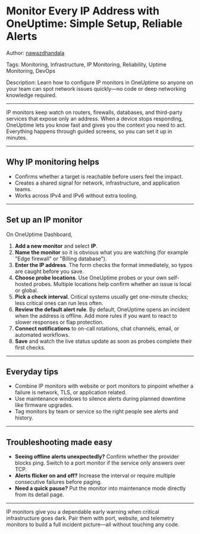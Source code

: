 # Monitor Every IP Address with OneUptime: Simple Setup, Reliable Alerts

Author: [nawazdhandala](https://www.github.com/nawazdhandala)

Tags: Monitoring, Infrastructure, IP Monitoring, Reliability, Uptime Monitoring, DevOps

Description: Learn how to configure IP monitors in OneUptime so anyone on your team can spot network issues quickly—no code or deep networking knowledge required.

---

IP monitors keep watch on routers, firewalls, databases, and third-party services that expose only an address. When a device stops responding, OneUptime lets you know fast and gives you the context you need to act. Everything happens through guided screens, so you can set it up in minutes.

---

## Why IP monitoring helps

- Confirms whether a target is reachable before users feel the impact.
- Creates a shared signal for network, infrastructure, and application teams.
- Works across IPv4 and IPv6 without extra tooling.

---

## Set up an IP monitor

On OneUptime Dashboard, 

1. **Add a new monitor** and select **IP**.
2. **Name the monitor** so it is obvious what you are watching (for example "Edge firewall" or "Billing database").
3. **Enter the IP address**. The form checks the format immediately, so typos are caught before you save.
4. **Choose probe locations**. Use OneUptime probes or your own self-hosted probes. Multiple locations help confirm whether an issue is local or global.
5. **Pick a check interval**. Critical systems usually get one-minute checks; less critical ones can run less often.
6. **Review the default alert rule**. By default, OneUptime opens an incident when the address is offline. Add more rules if you want to react to slower responses or flap protection.
7. **Connect notifications** to on-call rotations, chat channels, email, or automated workflows.
8. **Save** and watch the live status update as soon as probes complete their first checks.

---

## Everyday tips

- Combine IP monitors with website or port monitors to pinpoint whether a failure is network, TLS, or application related.
- Use maintenance windows to silence alerts during planned downtime like firmware upgrades.
- Tag monitors by team or service so the right people see alerts and history.

---

## Troubleshooting made easy

- **Seeing offline alerts unexpectedly?** Confirm whether the provider blocks ping. Switch to a port monitor if the service only answers over TCP.
- **Alerts flicker on and off?** Increase the interval or require multiple consecutive failures before paging.
- **Need a quick pause?** Put the monitor into maintenance mode directly from its detail page.

---

IP monitors give you a dependable early warning when critical infrastructure goes dark. Pair them with port, website, and telemetry monitors to build a full incident picture—all without touching any code.
